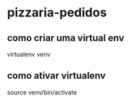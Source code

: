 # pizzaria-pedidos

## como criar uma virtual env

virtualenv venv

## como ativar virtualenv

source venv/bin/activate